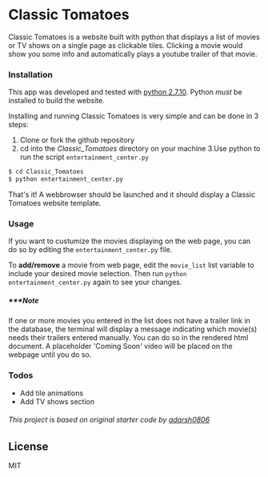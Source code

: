 # Classic Tomatoes

Classic Tomatoes is a website built with python that displays a list of movies or TV shows on a single page as clickable tiles. Clicking a movie would show you some info and automatically plays a youtube trailer of that movie. 


### Installation

This app was developed and tested with [python 2.7.10](https://www.python.org/downloads/release/python-2710/). Python _must_ be installed to build the website.

Installing and running Classic Tomatoes is very simple and can be done in 3 steps:
1. Clone or fork  the github repository
2. cd into the _Classic_Tomatoes_ directory on your machine
3.Use python to run the script `entertainment_center.py`

```sh
$ cd Classic_Tomatoes
$ python entertainment_center.py
```

That's it! 
A webbrowser should be launched and it should display a Classic Tomatoes website template.

### Usage

If you want to custumize the movies displaying on the web page, you can do so by editing the `entertainment_center.py` file. 

To **add/remove** a movie from web page, edit the `movie_list` list variable to include your desired movie selection. Then run `python entertainment_center.py` again to see your changes.

##### ****Note*
If one or more movies you entered in the list does not have a trailer link in the database, the terminal will display a message indicating which movie(s) needs their trailers entered manually. You can do so in the rendered html document. A placeholder 'Coming Soon' video will be placed on the webpage until you do so.

### Todos

 - Add tile animations 
 - Add TV shows section
 
###### This project is based on original starter code by [adarsh0806](https://github.com/adarsh0806/ud036_StarterCode)

License
----

MIT
